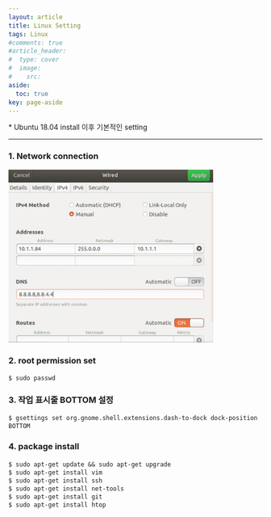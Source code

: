 ```yaml
---
layout: article
title: Linux Setting
tags: Linux
#comments: true
#article_header:
#  type: cover
#  image:
#    src:
aside:
  toc: true
key: page-aside
---
```


  \* Ubuntu 18.04 install 이후 기본적인 setting

---------------------------------------------------------


### 1. Network connection

![png](/ubuntu_network.PNG)

### 2. root permission set

    $ sudo passwd


### 3. 작업 표시줄 BOTTOM 설정

    $ gsettings set org.gnome.shell.extensions.dash-to-dock dock-position BOTTOM

### 4. package install

    $ sudo apt-get update && sudo apt-get upgrade
    $ sudo apt-get install vim
    $ sudo apt-get install ssh
    $ sudo apt-get install net-tools
    $ sudo apt-get install git
    $ sudo apt-get install htop
